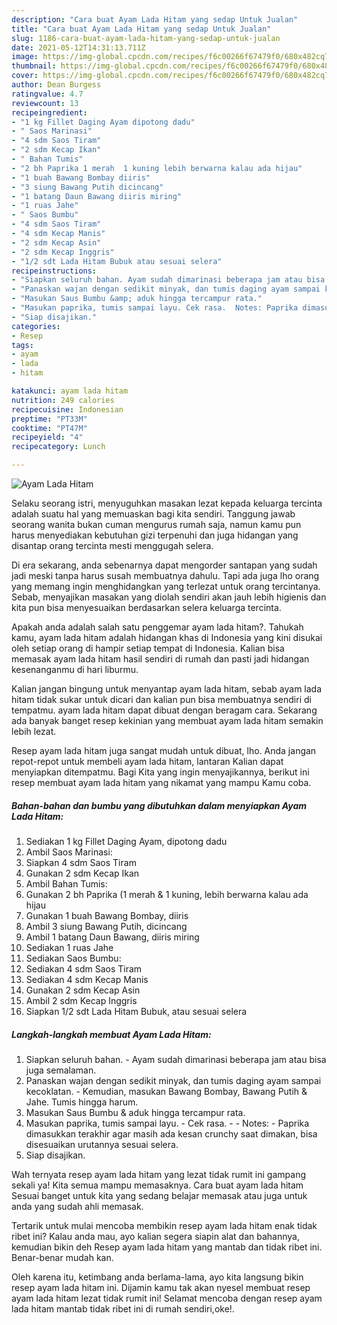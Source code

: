 ```yaml
---
description: "Cara buat Ayam Lada Hitam yang sedap Untuk Jualan"
title: "Cara buat Ayam Lada Hitam yang sedap Untuk Jualan"
slug: 1186-cara-buat-ayam-lada-hitam-yang-sedap-untuk-jualan
date: 2021-05-12T14:31:13.711Z
image: https://img-global.cpcdn.com/recipes/f6c00266f67479f0/680x482cq70/ayam-lada-hitam-foto-resep-utama.jpg
thumbnail: https://img-global.cpcdn.com/recipes/f6c00266f67479f0/680x482cq70/ayam-lada-hitam-foto-resep-utama.jpg
cover: https://img-global.cpcdn.com/recipes/f6c00266f67479f0/680x482cq70/ayam-lada-hitam-foto-resep-utama.jpg
author: Dean Burgess
ratingvalue: 4.7
reviewcount: 13
recipeingredient:
- "1 kg Fillet Daging Ayam dipotong dadu"
- " Saos Marinasi"
- "4 sdm Saos Tiram"
- "2 sdm Kecap Ikan"
- " Bahan Tumis"
- "2 bh Paprika 1 merah  1 kuning lebih berwarna kalau ada hijau"
- "1 buah Bawang Bombay diiris"
- "3 siung Bawang Putih dicincang"
- "1 batang Daun Bawang diiris miring"
- "1 ruas Jahe"
- " Saos Bumbu"
- "4 sdm Saos Tiram"
- "4 sdm Kecap Manis"
- "2 sdm Kecap Asin"
- "2 sdm Kecap Inggris"
- "1/2 sdt Lada Hitam Bubuk atau sesuai selera"
recipeinstructions:
- "Siapkan seluruh bahan. Ayam sudah dimarinasi beberapa jam atau bisa juga semalaman."
- "Panaskan wajan dengan sedikit minyak, dan tumis daging ayam sampai kecoklatan. Kemudian, masukan Bawang Bombay, Bawang Putih &amp; Jahe. Tumis hingga harum."
- "Masukan Saus Bumbu &amp; aduk hingga tercampur rata."
- "Masukan paprika, tumis sampai layu. Cek rasa.  Notes: Paprika dimasukkan terakhir agar masih ada kesan crunchy saat dimakan, bisa disesuaikan urutannya sesuai selera."
- "Siap disajikan."
categories:
- Resep
tags:
- ayam
- lada
- hitam

katakunci: ayam lada hitam 
nutrition: 249 calories
recipecuisine: Indonesian
preptime: "PT33M"
cooktime: "PT47M"
recipeyield: "4"
recipecategory: Lunch

---
```



![Ayam Lada Hitam](https://img-global.cpcdn.com/recipes/f6c00266f67479f0/680x482cq70/ayam-lada-hitam-foto-resep-utama.jpg)

Selaku seorang istri, menyuguhkan masakan lezat kepada keluarga tercinta adalah suatu hal yang memuaskan bagi kita sendiri. Tanggung jawab seorang  wanita bukan cuman mengurus rumah saja, namun kamu pun harus menyediakan kebutuhan gizi terpenuhi dan juga hidangan yang disantap orang tercinta mesti menggugah selera.

Di era  sekarang, anda sebenarnya dapat mengorder santapan yang sudah jadi meski tanpa harus susah membuatnya dahulu. Tapi ada juga lho orang yang memang ingin menghidangkan yang terlezat untuk orang tercintanya. Sebab, menyajikan masakan yang diolah sendiri akan jauh lebih higienis dan kita pun bisa menyesuaikan berdasarkan selera keluarga tercinta. 



Apakah anda adalah salah satu penggemar ayam lada hitam?. Tahukah kamu, ayam lada hitam adalah hidangan khas di Indonesia yang kini disukai oleh setiap orang di hampir setiap tempat di Indonesia. Kalian bisa memasak ayam lada hitam hasil sendiri di rumah dan pasti jadi hidangan kesenanganmu di hari liburmu.

Kalian jangan bingung untuk menyantap ayam lada hitam, sebab ayam lada hitam tidak sukar untuk dicari dan kalian pun bisa membuatnya sendiri di tempatmu. ayam lada hitam dapat dibuat dengan beragam cara. Sekarang ada banyak banget resep kekinian yang membuat ayam lada hitam semakin lebih lezat.

Resep ayam lada hitam juga sangat mudah untuk dibuat, lho. Anda jangan repot-repot untuk membeli ayam lada hitam, lantaran Kalian dapat menyiapkan ditempatmu. Bagi Kita yang ingin menyajikannya, berikut ini resep membuat ayam lada hitam yang nikamat yang mampu Kamu coba.

<!--inarticleads1-->

##### Bahan-bahan dan bumbu yang dibutuhkan dalam menyiapkan Ayam Lada Hitam:

1. Sediakan 1 kg Fillet Daging Ayam, dipotong dadu
1. Ambil  Saos Marinasi:
1. Siapkan 4 sdm Saos Tiram
1. Gunakan 2 sdm Kecap Ikan
1. Ambil  Bahan Tumis:
1. Gunakan 2 bh Paprika (1 merah &amp; 1 kuning, lebih berwarna kalau ada hijau
1. Gunakan 1 buah Bawang Bombay, diiris
1. Ambil 3 siung Bawang Putih, dicincang
1. Ambil 1 batang Daun Bawang, diiris miring
1. Sediakan 1 ruas Jahe
1. Sediakan  Saos Bumbu:
1. Sediakan 4 sdm Saos Tiram
1. Sediakan 4 sdm Kecap Manis
1. Gunakan 2 sdm Kecap Asin
1. Ambil 2 sdm Kecap Inggris
1. Siapkan 1/2 sdt Lada Hitam Bubuk, atau sesuai selera




<!--inarticleads2-->

##### Langkah-langkah membuat Ayam Lada Hitam:

1. Siapkan seluruh bahan. - Ayam sudah dimarinasi beberapa jam atau bisa juga semalaman.
1. Panaskan wajan dengan sedikit minyak, dan tumis daging ayam sampai kecoklatan. - Kemudian, masukan Bawang Bombay, Bawang Putih &amp; Jahe. Tumis hingga harum.
1. Masukan Saus Bumbu &amp; aduk hingga tercampur rata.
1. Masukan paprika, tumis sampai layu. - Cek rasa. -  - Notes: - Paprika dimasukkan terakhir agar masih ada kesan crunchy saat dimakan, bisa disesuaikan urutannya sesuai selera.
1. Siap disajikan.




Wah ternyata resep ayam lada hitam yang lezat tidak rumit ini gampang sekali ya! Kita semua mampu memasaknya. Cara buat ayam lada hitam Sesuai banget untuk kita yang sedang belajar memasak atau juga untuk anda yang sudah ahli memasak.

Tertarik untuk mulai mencoba membikin resep ayam lada hitam enak tidak ribet ini? Kalau anda mau, ayo kalian segera siapin alat dan bahannya, kemudian bikin deh Resep ayam lada hitam yang mantab dan tidak ribet ini. Benar-benar mudah kan. 

Oleh karena itu, ketimbang anda berlama-lama, ayo kita langsung bikin resep ayam lada hitam ini. Dijamin kamu tak akan nyesel membuat resep ayam lada hitam lezat tidak rumit ini! Selamat mencoba dengan resep ayam lada hitam mantab tidak ribet ini di rumah sendiri,oke!.

